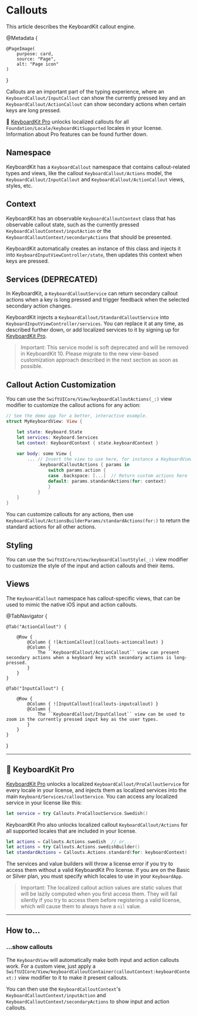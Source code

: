 # Callouts

This article describes the KeyboardKit callout engine.

@Metadata {

    @PageImage(
        purpose: card,
        source: "Page",
        alt: "Page icon"
    )
}

Callouts are an important part of the typing experience, where an ``KeyboardCallout/InputCallout`` can show the currently pressed key and an ``KeyboardCallout/ActionCallout`` can show secondary actions when certain keys are long pressed.

👑 [KeyboardKit Pro][Pro] unlocks localized callouts for all ``Foundation/Locale/keyboardKitSupported`` locales in your license. Information about Pro features can be found further down.

[Pro]: https://github.com/KeyboardKit/KeyboardKitPro



## Namespace

KeyboardKit has a ``KeyboardCallout`` namespace that contains callout-related types and views, like the callout ``KeyboardCallout/Actions`` model, the ``KeyboardCallout/InputCallout`` and ``KeyboardCallout/ActionCallout`` views, styles, etc.



## Context

KeyboardKit has an observable ``KeyboardCalloutContext`` class that has observable callout state, such as the currently pressed ``KeyboardCalloutContext/inputAction`` or the ``KeyboardCalloutContext/secondaryActions`` that should be presented.

KeyboardKit automatically creates an instance of this class and injects it into ``KeyboardInputViewController/state``, then updates this context when keys are pressed.



## Services (DEPRECATED)

In KeyboardKit, a ``KeyboardCalloutService`` can return secondary callout actions when a key is long pressed and trigger feedback when the selected secondary action changes. 

KeyboardKit injects a ``KeyboardCallout/StandardCalloutService`` into ``KeyboardInputViewController/services``. You can replace it at any time, as described further down, or add localized services to it by signing up for [KeyboardKit Pro][Pro].

> Important: This service model is soft deprecated and will be removed in KeyboardKit 10. Please migrate to the new view-based customization approach described in the next section as soon as possible.



## Callout Action Customization

You can use the ``SwiftUICore/View/keyboardCalloutActions(_:)`` view modifier to customize the callout actions for any action:


```swift
// See the demo app for a better, interactive example.
struct MyKeyboardView: View {

    let state: Keyboard.State
    let services: Keyboard.Services
    let context: KeyboardContext { state.keyboardContext }
    
    var body: some View {
        ... // Insert the view to use here, for instance a KeyboardView
            .keyboardCalloutActions { params in
                switch params.action {
                case .backspace: [...]  // Return custom actions here
                default: params.standardActions(for: context) 
                }
            }
    }
}
```

You can customize callouts for any actions, then use ``KeyboardCallout/ActionsBuilderParams/standardActions(for:)`` to return the standard actions for all other actions.



## Styling

You can use the ``SwiftUICore/View/keyboardCalloutStyle(_:)`` view modifier to customize the style of the input and action callouts and their items. 



## Views

The ``KeyboardCallout`` namespace has callout-specific views, that can be used to mimic the native iOS input and action callouts.

@TabNavigator {
    
    @Tab("ActionCallout") {
        
        @Row {
            @Column { ![ActionCallout](callouts-actioncallout) }
            @Column { 
                The ``KeyboardCallout/ActionCallout`` view can present secondary actions when a keyboard key with secondary actions is long-pressed.        
            }
        }
    }
    
    @Tab("InputCallout") {
        
        @Row {
            @Column { ![InputCallout](callouts-inputcallout) }
            @Column { 
                The ``KeyboardCallout/InputCallout`` view can be used to zoom in the currently pressed input key as the user types.
            }
        }
    }
}


---

## 👑 KeyboardKit Pro

[KeyboardKit Pro][Pro] unlocks a localized ``KeyboardCallout/ProCalloutService`` for every locale in your license, and injects them as localized services into the main ``Keyboard/Services/calloutService``. You can access any localized service in your license like this:

```swift
let service = try Callouts.ProCalloutService.Swedish()
```

KeyboardKit Pro also unlocks localized callout ``KeyboardCallout/Actions`` for all supported locales that are included in your license.

```swift
let actions = Callouts.Actions.swedish  // or...
let actions = try Callouts.Actions.swedishBuilder()
let standardActions = Callouts.Actions.standard(for: keyboardContext) 
```

The services and value builders will throw a license error if you try to access them without a valid KeyboardKit Pro license. If you are on the Basic or Silver plan, you must specify which locales to use in your ``KeyboardApp``. 

> Important: The localized callout action values are static values that will be lazily computed when you first access them. They will fail silently if you try to access them before registering a valid license, which will cause them to always have a `nil` value.

---


## How to... 


### ...show callouts

The ``KeyboardView`` will automatically make both input and action callouts work. For a custom view, just apply a ``SwiftUICore/View/keyboardCalloutContainer(calloutContext:keyboardContext:)`` view modifier to it to make it present callouts.

You can then use the ``KeyboardCalloutContext``'s ``KeyboardCalloutContext/inputAction`` and ``KeyboardCalloutContext/secondaryActions`` to show input and action callouts.



[Pro]: https://github.com/KeyboardKit/KeyboardKitPro
